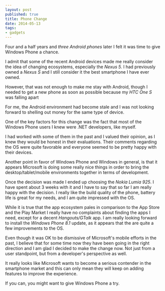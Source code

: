 ```yaml
---
layout: post
published: true
title: Phone Change
date: 2014-05-13
tags:
- gadgets
---
```

Four and a half years and <em>three Android phones</em> later I felt it was time to give Windows Phone a chance.

I admit that some of the recent Android devices made me really consider the idea of changing ecosystems, especially the <em>Nexus 5. </em>I had previously owned a <em>Nexus S</em> and I still consider it the best smartphone I have ever owned.

<!--more-->

However, that was not enough to make me stay with Android, though I needed to get a new phone as soon as possible because my <em>HTC One S</em> was falling apart

For me, the Android environment had become stale and I was not looking forward to shelling out money for the same type of device.

One of the key factors for this change was the fact that most of the Windows Phone users I knew were .NET developers, like myself.

I had worked with some of them in the past and I valued their opinion, as I knew they would be honest in their evaluations. Their comments regarding the OS were quite favorable and everyone seemed to be pretty happy with their devices.

Another point in favor of Windows Phone and Windows in general, is that it appears Microsoft is doing some really nice things in order to bring the desktop/tablet/mobile environments together in terms of development.

Once the decision was made I ended up choosing the <em>Nokia Lumia 925</em>. I have spent about 3 weeks with it and I have to say that so far I am really happy with the decision. I really like the build quality of the phone, battery life is great for my needs, and I am quite impressed with the OS.

While it is true that the app ecosystem pales in comparison to the App Store and the Play Market I really have no complaints about finding the apps I need, except for a decent <em>Hangouts/GTalk</em> app. I am really looking forward to install the <em>Windows Phone 8.1</em> update, as it appears that the are quite a few improvements to the OS.

Even though it was OK to be dismissive of Microsoft's mobile efforts in the past, I believe that for some time now they have been going in the right direction and I am glad I decided to make the change now. Not just from a user standpoint, but from a developer's perspective as well.

It really looks like Microsoft wants to become a serious contender in the smartphone market and this can only mean they will keep on adding features to improve the experience.

If you can, you might want to give Windows Phone a try.